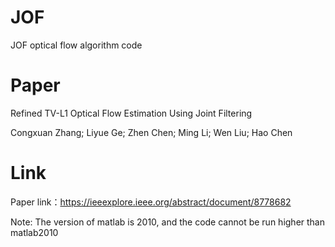 # JOF
JOF optical flow algorithm code
# Paper
Refined TV-L1 Optical Flow Estimation Using Joint Filtering

Congxuan Zhang; Liyue Ge; Zhen Chen; Ming Li; Wen Liu; Hao Chen
# Link
Paper link：https://ieeexplore.ieee.org/abstract/document/8778682

Note: The version of matlab is 2010, and the code cannot be run higher than matlab2010
